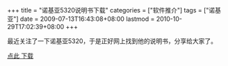 +++
title = "诺基亚5320说明书下载"
categories = ["软件推介"]
tags = ["诺基亚"]
date = 2009-07-13T16:43:08+08:00
lastmod = 2010-10-29T17:02:39+08:00
+++



最近关注了一下诺基亚5320，于是正好网上找到他的说明书，分享给大家了。

[点此 下载](http://nds1.nokia.com/files/support/china/phones/guides/Nokia_5320_UG_zh_cn.pdf)